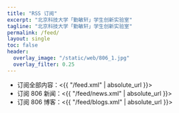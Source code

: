 ```yaml
---
title: "RSS 订阅"
excerpt: "北京科技大学「勤敏轩」学生创新实验室"
tagline: "北京科技大学「勤敏轩」学生创新实验室"
permalink: /feed/
layout: single
toc: false
header:
  overlay_image: "/static/web/806_1.jpg"
  overlay_filter: 0.25
---
```


- 订阅全部内容：<{{ "/feed.xml" | absolute_url }}>
- 订阅 806 新闻：<{{ "/feed/news.xml" | absolute_url }}>
- 订阅 806 博客：<{{ "/feed/blogs.xml" | absolute_url }}>
